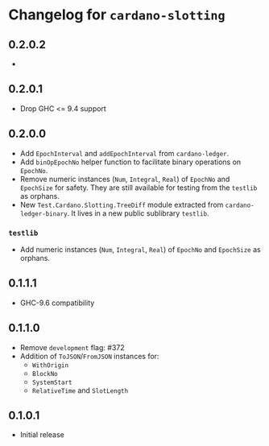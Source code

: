 # Changelog for `cardano-slotting`

## 0.2.0.2

*

## 0.2.0.1

* Drop GHC <= 9.4 support

## 0.2.0.0

* Add `EpochInterval` and `addEpochInterval` from `cardano-ledger`.
* Add `binOpEpochNo` helper function to facilitate binary operations on
  `EpochNo`.
* Remove numeric instances (`Num`, `Integral`, `Real`) of `EpochNo` and
  `EpochSize` for safety.
  They are still available for testing from the `testlib` as orphans.
* New `Test.Cardano.Slotting.TreeDiff` module extracted from
  `cardano-ledger-binary`. It lives in a new public sublibrary `testlib`.

### `testlib`

* Add numeric instances (`Num`, `Integral`, `Real`) of `EpochNo` and
  `EpochSize` as orphans.

## 0.1.1.1

* GHC-9.6 compatibility

## 0.1.1.0

* Remove `development` flag: #372
* Addition of `ToJSON`/`FromJSON` instances for:
  * `WithOrigin`
  * `BlockNo`
  * `SystemStart`
  * `RelativeTime` and `SlotLength`

## 0.1.0.1

* Initial release
